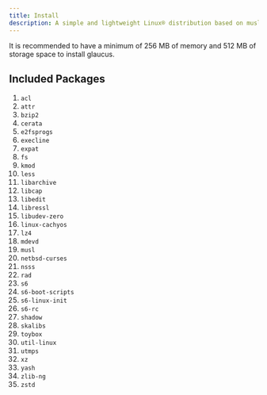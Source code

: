 ```yaml
---
title: Install
description: A simple and lightweight Linux® distribution based on musl libc and toybox
---
```


It is recommended to have a minimum of 256 MB of memory and 512 MB of storage
space to install glaucus.

## Included Packages
1. `acl`
2. `attr`
3. `bzip2`
4. `cerata`
5. `e2fsprogs`
6. `execline`
7. `expat`
8. `fs`
9. `kmod`
10. `less`
11. `libarchive`
12. `libcap`
13. `libedit`
14. `libressl`
15. `libudev-zero`
16. `linux-cachyos`
17. `lz4`
18. `mdevd`
19. `musl`
20. `netbsd-curses`
21. `nsss`
22. `rad`
23. `s6`
24. `s6-boot-scripts`
25. `s6-linux-init`
26. `s6-rc`
27. `shadow`
28. `skalibs`
29. `toybox`
30. `util-linux`
31. `utmps`
32. `xz`
33. `yash`
34. `zlib-ng`
35. `zstd`
